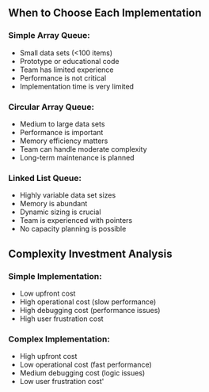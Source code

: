 ## When to Choose Each Implementation
### Simple Array Queue:
- Small data sets (<100 items)
- Prototype or educational code
- Team has limited experience
- Performance is not critical
- Implementation time is very limited

### Circular Array Queue:
- Medium to large data sets 
- Performance is important
- Memory efficiency matters
- Team can handle moderate complexity
- Long-term maintenance is planned

### Linked List Queue:
- Highly variable data set sizes
- Memory is abundant
- Dynamic sizing is crucial
- Team is experienced with pointers
- No capacity planning is possible

## Complexity Investment Analysis
### Simple Implementation:
- Low upfront cost
- High operational cost (slow performance)
- High debugging cost (performance issues)
- High user frustration cost

### Complex Implementation:
- High upfront cost
- Low operational cost (fast performance)
- Medium debugging cost (logic issues)
- Low user frustration cost'

